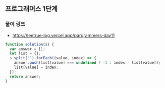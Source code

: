 ## 프로그래머스 1단계

### 풀이 링크

- https://leetrue-log.vercel.app/pargrammers-day11

```javascript
function solution(s) {
  var answer = [];
  let list = {};
  s.split("").forEach((value, index) => {
    answer.push(list[value] === undefined ? -1 : index - list[value]);
    list[value] = index;
  });
  return answer;
}
```
